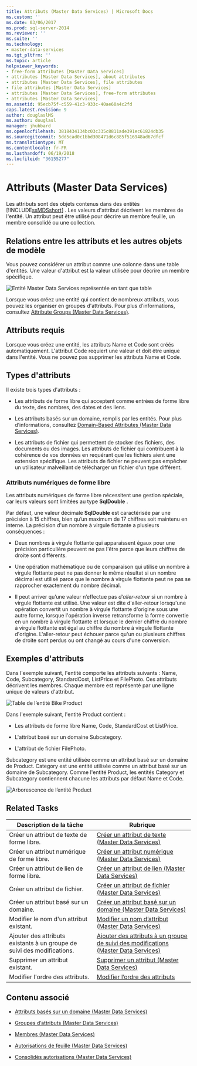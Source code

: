 ```yaml
---
title: Attributs (Master Data Services) | Microsoft Docs
ms.custom: ''
ms.date: 03/06/2017
ms.prod: sql-server-2014
ms.reviewer: ''
ms.suite: ''
ms.technology:
- master-data-services
ms.tgt_pltfrm: ''
ms.topic: article
helpviewer_keywords:
- free-form attributes [Master Data Services]
- attributes [Master Data Services], about attributes
- attributes [Master Data Services], file attributes
- file attributes [Master Data Services]
- attributes [Master Data Services], free-form attributes
- attributes [Master Data Services]
ms.assetid: 95ecb75f-c559-41c3-933c-40ae60a4c2fd
caps.latest.revision: 9
author: douglaslMS
ms.author: douglasl
manager: jhubbard
ms.openlocfilehash: 3818434134bc03c335c8811ade391ec61824db35
ms.sourcegitcommit: 5dd5cad0c1bbd308471d6c885f516948ad67dfcf
ms.translationtype: MT
ms.contentlocale: fr-FR
ms.lasthandoff: 06/19/2018
ms.locfileid: "36155277"
---
```

# <a name="attributes-master-data-services"></a>Attributs (Master Data Services)
  Les attributs sont des objets contenus dans des entités [!INCLUDE[ssMDSshort](../includes/ssmdsshort-md.md)] . Les valeurs d'attribut décrivent les membres de l'entité. Un attribut peut être utilisé pour décrire un membre feuille, un membre consolidé ou une collection.  
  
## <a name="how-attributes-relate-to-other-model-objects"></a>Relations entre les attributs et les autres objets de modèle  
 Vous pouvez considérer un attribut comme une colonne dans une table d'entités. Une valeur d'attribut est la valeur utilisée pour décrire un membre spécifique.  
  
 ![Entité Master Data Services représentée en tant que table](../../2014/master-data-services/media/mds-conc-entity-table.gif "Entité Master Data Services représentée en tant que table")  
  
 Lorsque vous créez une entité qui contient de nombreux attributs, vous pouvez les organiser en groupes d'attributs. Pour plus d’informations, consultez [Attribute Groups &#40;Master Data Services&#41;](attribute-groups-master-data-services.md).  
  
## <a name="required-attributes"></a>Attributs requis  
 Lorsque vous créez une entité, les attributs Name et Code sont créés automatiquement. L'attribut Code requiert une valeur et doit être unique dans l'entité. Vous ne pouvez pas supprimer les attributs Name et Code.  
  
## <a name="attribute-types"></a>Types d'attributs  
 Il existe trois types d'attributs :  
  
-   Les attributs de forme libre qui acceptent comme entrées de forme libre du texte, des nombres, des dates et des liens.  
  
-   Les attributs basés sur un domaine, remplis par les entités. Pour plus d’informations, consultez [Domain-Based Attributes &#40;Master Data Services&#41;](../../2014/master-data-services/domain-based-attributes-master-data-services.md).  
  
-   Les attributs de fichier qui permettent de stocker des fichiers, des documents ou des images. Les attributs de fichier qui contribuent à la cohérence de vos données en requérant que les fichiers aient une extension spécifique. Les attributs de fichier ne peuvent pas empêcher un utilisateur malveillant de télécharger un fichier d'un type différent.  
  
### <a name="numeric-free-form-attributes"></a>Attributs numériques de forme libre  
 Les attributs numériques de forme libre nécessitent une gestion spéciale, car leurs valeurs sont limitées au type **SqlDouble** .  
  
 Par défaut, une valeur décimale **SqlDouble** est caractérisée par une précision à 15 chiffres, bien qu’un maximum de 17 chiffres soit maintenu en interne. La précision d'un nombre à virgule flottante a plusieurs conséquences :  
  
-   Deux nombres à virgule flottante qui apparaissent égaux pour une précision particulière peuvent ne pas l'être parce que leurs chiffres de droite sont différents.  
  
-   Une opération mathématique ou de comparaison qui utilise un nombre à virgule flottante peut ne pas donner le même résultat si un nombre décimal est utilisé parce que le nombre à virgule flottante peut ne pas se rapprocher exactement du nombre décimal.  
  
-   Il peut arriver qu’une valeur n’effectue pas *d’aller-retour* si un nombre à virgule flottante est utilisé. Une valeur est dite d'aller-retour lorsqu'une opération convertit un nombre à virgule flottante d'origine sous une autre forme, lorsque l'opération inverse retransforme la forme convertie en un nombre à virgule flottante et lorsque le dernier chiffre du nombre à virgule flottante est égal au chiffre du nombre à virgule flottante d'origine. L'aller-retour peut échouer parce qu'un ou plusieurs chiffres de droite sont perdus ou ont changé au cours d'une conversion.  
  
## <a name="attribute-examples"></a>Exemples d'attributs  
 Dans l'exemple suivant, l'entité comporte les attributs suivants : Name, Code, Subcategory, StandardCost, ListPrice et FilePhoto. Ces attributs décrivent les membres. Chaque membre est représenté par une ligne unique de valeurs d'attribut.  
  
 ![Table de l’entité Bike Product](../../2014/master-data-services/media/mds-conc-entity-table-w-data.gif "Table de l’entité Bike Product")  
  
 Dans l'exemple suivant, l'entité Product contient :  
  
-   Les attributs de forme libre Name, Code, StandardCost et ListPrice.  
  
-   L'attribut basé sur un domaine Subcategory.  
  
-   L'attribut de fichier FilePhoto.  
  
 Subcategory est une entité utilisée comme un attribut basé sur un domaine de Product. Category est une entité utilisée comme un attribut basé sur un domaine de Subcategory. Comme l'entité Product, les entités Category et Subcategory contiennent chacune les attributs par défaut Name et Code.  
  
 ![Arborescence de l’entité Product](../../2014/master-data-services/media/mds-conc-entity-ui.gif "Arborescence de l’entité Product")  
  
## <a name="related-tasks"></a>Related Tasks  
  
|Description de la tâche|Rubrique|  
|----------------------|-----------|  
|Créer un attribut de texte de forme libre.|[Créer un attribut de texte &#40;Master Data Services&#41;](../../2014/master-data-services/create-a-text-attribute-master-data-services.md)|  
|Créer un attribut numérique de forme libre.|[Créer un attribut numérique &#40;Master Data Services&#41;](../../2014/master-data-services/create-a-numeric-attribute-master-data-services.md)|  
|Créer un attribut de lien de forme libre.|[Créer un attribut de lien &#40;Master Data Services&#41;](../../2014/master-data-services/create-a-link-attribute-master-data-services.md)|  
|Créer un attribut de fichier.|[Créer un attribut de fichier &#40;Master Data Services&#41;](../../2014/master-data-services/create-a-file-attribute-master-data-services.md)|  
|Créer un attribut basé sur un domaine.|[Créer un attribut basé sur un domaine &#40;Master Data Services&#41;](../../2014/master-data-services/create-a-domain-based-attribute-master-data-services.md)|  
|Modifier le nom d'un attribut existant.|[Modifier un nom d’attribut &#40;Master Data Services&#41;](change-an-attribute-name-and-data-type-master-data-services.md)|  
|Ajouter des attributs existants à un groupe de suivi des modifications.|[Ajouter des attributs à un groupe de suivi des modifications &#40;Master Data Services&#41;](../../2014/master-data-services/add-attributes-to-a-change-tracking-group-master-data-services.md)|  
|Supprimer un attribut existant.|[Supprimer un attribut &#40;Master Data Services&#41;](../../2014/master-data-services/delete-an-attribute-master-data-services.md)|  
|Modifier l'ordre des attributs.|[Modifier l’ordre des attributs](../../2014/master-data-services/change-the-order-of-attributes.md)|  
  
## <a name="related-content"></a>Contenu associé  
  
-   [Attributs basés sur un domaine &#40;Master Data Services&#41;](../../2014/master-data-services/domain-based-attributes-master-data-services.md)  
  
-   [Groupes d’attributs &#40;Master Data Services&#41;](attribute-groups-master-data-services.md)  
  
-   [Membres &#40;Master Data Services&#41;](../../2014/master-data-services/members-master-data-services.md)  
  
-   [Autorisations de feuille &#40;Master Data Services&#41;](../../2014/master-data-services/leaf-permissions-master-data-services.md)  
  
-   [Consolidés autorisations &#40;Master Data Services&#41;](../../2014/master-data-services/consolidated-permissions-master-data-services.md)  
  
  